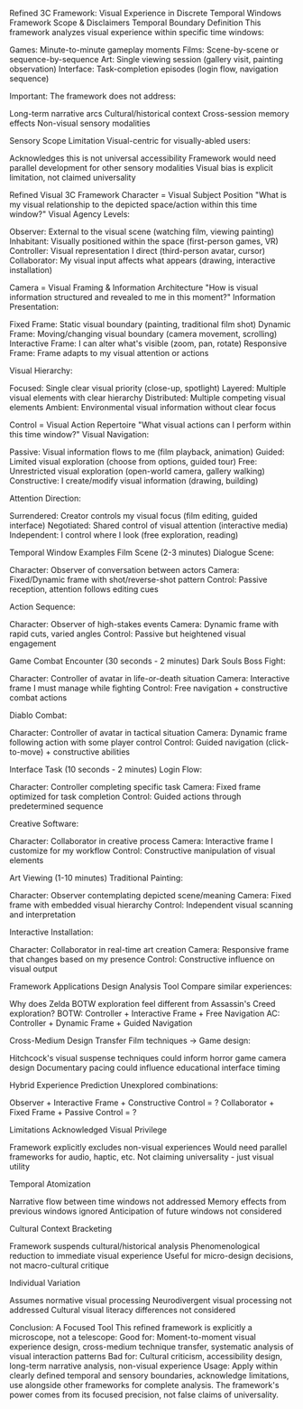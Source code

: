 Refined 3C Framework: Visual Experience in Discrete Temporal Windows
Framework Scope & Disclaimers
Temporal Boundary Definition
This framework analyzes visual experience within specific time windows:

Games: Minute-to-minute gameplay moments
Films: Scene-by-scene or sequence-by-sequence
Art: Single viewing session (gallery visit, painting observation)
Interface: Task-completion episodes (login flow, navigation sequence)

Important: The framework does not address:

Long-term narrative arcs
Cultural/historical context
Cross-session memory effects
Non-visual sensory modalities

Sensory Scope Limitation
Visual-centric for visually-abled users:

Acknowledges this is not universal accessibility
Framework would need parallel development for other sensory modalities
Visual bias is explicit limitation, not claimed universality

Refined Visual 3C Framework
Character = Visual Subject Position
"What is my visual relationship to the depicted space/action within this time window?"
Visual Agency Levels:

Observer: External to the visual scene (watching film, viewing painting)
Inhabitant: Visually positioned within the space (first-person games, VR)
Controller: Visual representation I direct (third-person avatar, cursor)
Collaborator: My visual input affects what appears (drawing, interactive installation)

Camera = Visual Framing & Information Architecture
"How is visual information structured and revealed to me in this moment?"
Information Presentation:

Fixed Frame: Static visual boundary (painting, traditional film shot)
Dynamic Frame: Moving/changing visual boundary (camera movement, scrolling)
Interactive Frame: I can alter what's visible (zoom, pan, rotate)
Responsive Frame: Frame adapts to my visual attention or actions

Visual Hierarchy:

Focused: Single clear visual priority (close-up, spotlight)
Layered: Multiple visual elements with clear hierarchy
Distributed: Multiple competing visual elements
Ambient: Environmental visual information without clear focus

Control = Visual Action Repertoire
"What visual actions can I perform within this time window?"
Visual Navigation:

Passive: Visual information flows to me (film playback, animation)
Guided: Limited visual exploration (choose from options, guided tour)
Free: Unrestricted visual exploration (open-world camera, gallery walking)
Constructive: I create/modify visual information (drawing, building)

Attention Direction:

Surrendered: Creator controls my visual focus (film editing, guided interface)
Negotiated: Shared control of visual attention (interactive media)
Independent: I control where I look (free exploration, reading)

Temporal Window Examples
Film Scene (2-3 minutes)
Dialogue Scene:

Character: Observer of conversation between actors
Camera: Fixed/Dynamic frame with shot/reverse-shot pattern
Control: Passive reception, attention follows editing cues

Action Sequence:

Character: Observer of high-stakes events
Camera: Dynamic frame with rapid cuts, varied angles
Control: Passive but heightened visual engagement

Game Combat Encounter (30 seconds - 2 minutes)
Dark Souls Boss Fight:

Character: Controller of avatar in life-or-death situation
Camera: Interactive frame I must manage while fighting
Control: Free navigation + constructive combat actions

Diablo Combat:

Character: Controller of avatar in tactical situation
Camera: Dynamic frame following action with some player control
Control: Guided navigation (click-to-move) + constructive abilities

Interface Task (10 seconds - 2 minutes)
Login Flow:

Character: Controller completing specific task
Camera: Fixed frame optimized for task completion
Control: Guided actions through predetermined sequence

Creative Software:

Character: Collaborator in creative process
Camera: Interactive frame I customize for my workflow
Control: Constructive manipulation of visual elements

Art Viewing (1-10 minutes)
Traditional Painting:

Character: Observer contemplating depicted scene/meaning
Camera: Fixed frame with embedded visual hierarchy
Control: Independent visual scanning and interpretation

Interactive Installation:

Character: Collaborator in real-time art creation
Camera: Responsive frame that changes based on my presence
Control: Constructive influence on visual output

Framework Applications
Design Analysis Tool
Compare similar experiences:

Why does Zelda BOTW exploration feel different from Assassin's Creed exploration?
BOTW: Controller + Interactive Frame + Free Navigation
AC: Controller + Dynamic Frame + Guided Navigation

Cross-Medium Design Transfer
Film techniques → Game design:

Hitchcock's visual suspense techniques could inform horror game camera design
Documentary pacing could influence educational interface timing

Hybrid Experience Prediction
Unexplored combinations:

Observer + Interactive Frame + Constructive Control = ?
Collaborator + Fixed Frame + Passive Control = ?

Limitations Acknowledged
Visual Privilege

Framework explicitly excludes non-visual experiences
Would need parallel frameworks for audio, haptic, etc.
Not claiming universality - just visual utility

Temporal Atomization

Narrative flow between time windows not addressed
Memory effects from previous windows ignored
Anticipation of future windows not considered

Cultural Context Bracketing

Framework suspends cultural/historical analysis
Phenomenological reduction to immediate visual experience
Useful for micro-design decisions, not macro-cultural critique

Individual Variation

Assumes normative visual processing
Neurodivergent visual processing not addressed
Cultural visual literacy differences not considered

Conclusion: A Focused Tool
This refined framework is explicitly a microscope, not a telescope:
Good for: Moment-to-moment visual experience design, cross-medium technique transfer, systematic analysis of visual interaction patterns
Bad for: Cultural criticism, accessibility design, long-term narrative analysis, non-visual experience
Usage: Apply within clearly defined temporal and sensory boundaries, acknowledge limitations, use alongside other frameworks for complete analysis.
The framework's power comes from its focused precision, not false claims of universality.